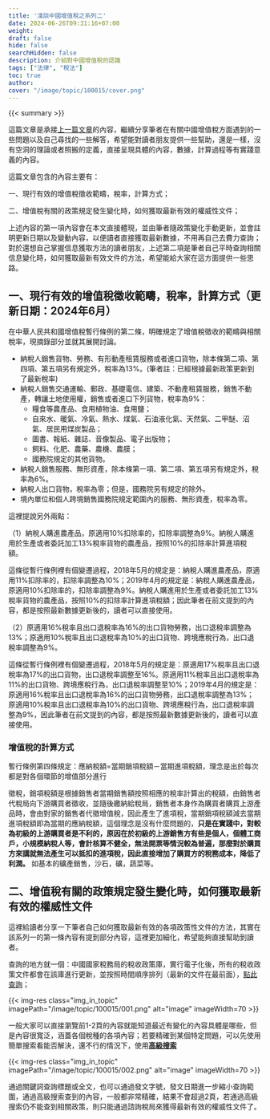 ```yaml
---
title: '淺談中國增值稅之系列二'
date: 2024-06-26T09:31:16+07:00
weight: 
draft: false
hide: false
searchHidden: false
description: 介紹對中國增值稅的認識
tags: ["法律", "稅法"]
toc: true
author:
cover: "/image/topic/100015/cover.png"
---
```


{{< summary >}}


這篇文章是承接[上一篇文章](../100014)的內容，繼續分享筆者在有關中國增值稅方面遇到的一些問題以及自己尋找的一些解答，希望能對讀者朋友提供一些幫助，還是一樣，沒有空洞的理論或者照搬的定義，直接呈現具體的內容，數據，計算過程等有實踐意義的內容。

這篇文章包含的內容主要有：

一、現行有效的增值稅徵收範疇，稅率，計算方式；

二、增值稅有關的政策規定發生變化時，如何獲取最新有效的權威性文件；

上述內容的第一項內容會在本文直接體現，並由筆者隨政策變化手動更新，並會註明更新日期以及變動內容，以便讀者直接獲取最新數據，不用再自己去費力查詢；對於還想自己掌握信息獲取方法的讀者朋友，上述第二項是筆者自己平時查詢相關信息變化時，如何獲取最新有效文件的方法，希望能給大家在這方面提供一些思路。




## 一、現行有效的增值稅徵收範疇，稅率，計算方式（更新日期：2024年6月）

在中華人民共和國增值稅暫行條例的第二條，明確規定了增值稅徵收的範疇與相關稅率，現摘錄部分並就其展開討論。

- 納稅人銷售貨物、勞務、有形動產租賃服務或者進口貨物，除本條第二項、第四項、第五項另有規定外，稅率為13%。(筆者註：已經根據最新政策更新到了最新稅率)
- 納稅人銷售交通運輸、郵政、基礎電信、建築、不動產租賃服務，銷售不動產，轉讓土地使用權，銷售或者進口下列貨物，稅率為9%：
    - 糧食等農產品、食用植物油、食用鹽；
    - 自來水、暖氣、冷氣、熱水、煤氣、石油液化氣、天然氣、二甲醚、沼氣、居民用煤炭製品；
    - 圖書、報紙、雜誌、音像製品、電子出版物；
    - 飼料、化肥、農藥、農機、農膜；
    - 國務院規定的其他貨物。
- 納稅人銷售服務、無形資產，除本條第一項、第二項、第五項另有規定外，稅率為6%。
- 納稅人出口貨物，稅率為零；但是，國務院另有規定的除外。
- 境內單位和個人跨境銷售國務院規定範圍內的服務、無形資產，稅率為零。

這裡提說另外兩點：

（1）納稅人購進農產品，原適用10%扣除率的，扣除率調整為9%。納稅人購進用於生產或者委託加工13%稅率貨物的農產品，按照10%的扣除率計算進項稅額。

這條從暫行條例裡有個變遷過程，2018年5月的規定是：納稅人購進農產品，原適用11%扣除率的，扣除率調整為10%；2019年4月的規定是：納稅人購進農產品，原適用10%扣除率的，扣除率調整為9%。納稅人購進用於生產或者委託加工13%稅率貨物的農產品，按照10%的扣除率計算進項稅額；因此筆者在前文提到的內容，都是按照最新數據更新後的，讀者可以直接使用。

（2）原適用16%稅率且出口退稅率為16%的出口貨物勞務，出口退稅率調整為13%；原適用10%稅率且出口退稅率為10%的出口貨物、跨境應稅行為，出口退稅率調整為9%。

這條從暫行條例裡有個變遷過程，2018年5月的規定是：原適用17%稅率且出口退稅率為17%的出口貨物，出口退稅率調整至16%。原適用11%稅率且出口退稅率為11%的出口貨物、跨境應稅行為，出口退稅率調整至10%；2019年4月的規定是：原適用16%稅率且出口退稅率為16%的出口貨物勞務，出口退稅率調整為13%；原適用10%稅率且出口退稅率為10%的出口貨物、跨境應稅行為，出口退稅率調整為9%，因此筆者在前文提到的內容，都是按照最新數據更新後的，讀者可以直接使用。




### 增值稅的計算方式

暫行條例第四條規定：應納稅額=當期銷項稅額－當期進項稅額，理念是出於每次都是對各個環節的增值部分進行

徵稅，銷項稅額是根據銷售者當期銷售額按照相應的稅率計算出的稅額，由銷售者代稅局向下游購買者徵收，並隨後繳納給稅局，銷售者本身作為購買者購買上游產品時，會由對家的銷售者代徵增值稅，因此產生了進項稅，當期銷項稅額減去當期進項稅額即為當期的應納稅額，這個理念是沒有什麼問題的，**只是在實踐中，對較為初級的上游購買者是不利的，原因在於初級的上游銷售方有些是個人，個體工商戶，小規模納稅人等，會計核算不健全，無法開票等情況較為普遍，那麼對於購買方來講就無法產生可以抵扣的進項稅，因此直接增加了購買方的稅務成本，降低了利潤。** 如基本的礦產銷售，沙石，礦，蔬菜等。




## 二、增值稅有關的政策規定發生變化時，如何獲取最新有效的權威性文件

這裡給讀者分享一下筆者自己如何獲取最新有效的各項政策性文件的方法，其實在該系列一的第一條內容有提到部分內容，這裡更加細化，希望能夠直接幫助到讀者。

查詢的地方就一個：中國國家稅務局的稅收政策庫，實行電子化後，所有的稅收政策文件都會在該庫進行更新，並按照時間順序排列（最新的文件在最前面），[點此查詢](https://fgk.chinatax.gov.cn/zcfgk/index.html#external)；

{{< img-res class="img_in_topic" imagePath="/image/topic/100015/001.png" alt="image" imageWidth=70 >}}

一般大家可以直接瀏覽前1-2頁的內容就能知道最近有變化的內容具體是哪些，但是內容很寬泛，涵蓋各個稅種的各項內容；若要精確到某個特定問題，可以先使用簡單搜索看能否解決，還不行的情況下，使用[**高級搜索**](https://fgk.chinatax.gov.cn/zcfgk/c100028/search.html#external)

{{< img-res class="img_in_topic" imagePath="/image/topic/100015/002.png" alt="image" imageWidth=70 >}}

通過關鍵詞查詢標題或全文，也可以通過發文字號，發文日期進一步縮小查詢範圍，通過高級搜索查到的內容，一般都非常精確，結果不會超過2頁，若通過高級搜索仍不能查到相關政策，則只能通過諮詢稅局來獲得最新有效的權威性文件了。
```